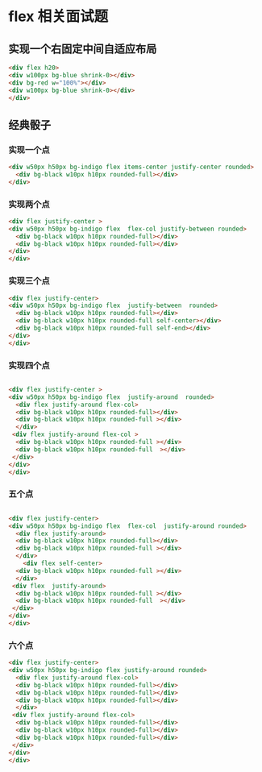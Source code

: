 # flex 相关面试题

## 实现一个右固定中间自适应布局

<div flex h20>
<div w100px bg-blue shrink-0></div>
<div bg-red w="100%"></div>
<div w100px bg-blue shrink-0></div>
</div>

```html
<div flex h20>
<div w100px bg-blue shrink-0></div>
<div bg-red w="100%"></div>
<div w100px bg-blue shrink-0></div>
</div>
```
## 经典骰子
### 实现一个点

<div flex justify-center >
<div w50px h50px bg-indigo flex items-center justify-center rounded>
  <div bg-black w10px h10px rounded-full></div>
</div>
</div>

```html 
<div w50px h50px bg-indigo flex items-center justify-center rounded>
  <div bg-black w10px h10px rounded-full></div>
</div>
```

### 实现两个点

<div flex justify-center >
<div w50px h50px bg-indigo flex   flex-col  justify-between    rounded> 
  <div bg-black w10px h10px rounded-full></div>
  <div bg-black w10px h10px rounded-full  self-end></div>
</div>
</div>

```html
<div flex justify-center >
<div w50px h50px bg-indigo flex  flex-col justify-between rounded> 
  <div bg-black w10px h10px rounded-full></div>
  <div bg-black w10px h10px rounded-full></div>
</div>
</div>
```
### 实现三个点

<div flex justify-center >
<div w50px h50px bg-indigo flex  justify-around  rounded> 
  <div bg-black w10px h10px rounded-full></div>
  <div bg-black w10px h10px rounded-full self-center></div>
  <div bg-black w10px h10px rounded-full self-end></div>
</div>
</div>

```html
<div flex justify-center>
<div w50px h50px bg-indigo flex  justify-between  rounded> 
  <div bg-black w10px h10px rounded-full></div>
  <div bg-black w10px h10px rounded-full self-center></div>
  <div bg-black w10px h10px rounded-full self-end></div>
</div>
</div>
```

### 实现四个点


<div flex justify-center >
<div w50px h50px bg-indigo flex  justify-around  rounded> 
  <div flex justify-around flex-col>
  <div bg-black w10px h10px rounded-full></div>
  <div bg-black w10px h10px rounded-full ></div>
  </div>
 <div flex justify-around flex-col >
  <div bg-black w10px h10px rounded-full ></div>
  <div bg-black w10px h10px rounded-full  ></div>
 </div>
</div>
</div>

``` html

<div flex justify-center >
<div w50px h50px bg-indigo flex  justify-around  rounded> 
  <div flex justify-around flex-col>
  <div bg-black w10px h10px rounded-full></div>
  <div bg-black w10px h10px rounded-full ></div>
  </div>
 <div flex justify-around flex-col >
  <div bg-black w10px h10px rounded-full ></div>
  <div bg-black w10px h10px rounded-full  ></div>
 </div>
</div>
</div>
```


### 五个点

<div flex justify-center>
<div w50px h50px bg-indigo flex  flex-col  justify-around rounded> 
  <div flex justify-around>
  <div bg-black w10px h10px rounded-full></div>
  <div bg-black w10px h10px rounded-full ></div>
  </div>
    <div flex self-center>
  <div bg-black w10px h10px rounded-full ></div>
  </div>
 <div flex  justify-around>
  <div bg-black w10px h10px rounded-full ></div>
  <div bg-black w10px h10px rounded-full  ></div>
 </div>
</div>
</div>

```html

<div flex justify-center>
<div w50px h50px bg-indigo flex  flex-col  justify-around rounded> 
  <div flex justify-around>
  <div bg-black w10px h10px rounded-full></div>
  <div bg-black w10px h10px rounded-full ></div>
  </div>
    <div flex self-center>
  <div bg-black w10px h10px rounded-full ></div>
  </div>
 <div flex  justify-around>
  <div bg-black w10px h10px rounded-full ></div>
  <div bg-black w10px h10px rounded-full  ></div>
 </div>
</div>
</div>


```
### 六个点

<div flex justify-center>
<div w50px h50px bg-indigo flex  justify-around  rounded> 
  <div flex justify-around flex-col>
  <div bg-black w10px h10px rounded-full></div>
  <div bg-black w10px h10px rounded-full></div>
  <div bg-black w10px h10px rounded-full></div>
  </div>
 <div flex justify-around flex-col>
  <div bg-black w10px h10px rounded-full></div>
  <div bg-black w10px h10px rounded-full></div>
  <div bg-black w10px h10px rounded-full></div>
 </div>
</div>
</div>

```html 
<div flex justify-center>
<div w50px h50px bg-indigo flex justify-around rounded> 
  <div flex justify-around flex-col>
  <div bg-black w10px h10px rounded-full></div>
  <div bg-black w10px h10px rounded-full></div>
  <div bg-black w10px h10px rounded-full></div>
  </div>
 <div flex justify-around flex-col>
  <div bg-black w10px h10px rounded-full></div>
  <div bg-black w10px h10px rounded-full></div>
  <div bg-black w10px h10px rounded-full></div>
 </div>
</div>
</div>


```

